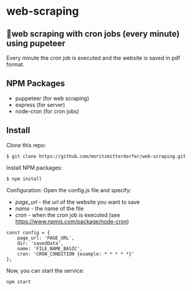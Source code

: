 # web-scraping
## 🚀web scraping with cron jobs (every minute) using pupeteer

Every minute the cron job is executed and the website is saved in pdf format.

## NPM Packages
- puppeteer (for web scraping) 
- express (for server)
- node-cron (for cron jobs)

## Install

Clone this repo:
```
$ git clone https://github.com/moritzmitterdorfer/web-scraping.git
```

Install NPM packages:
```
$ npm install
```

Configuration: Open the config.js file and specify:
- *page_url* - the url of the website you want to save
- *name* - the name of the file
- *cron* - when the cron job is executed (see https://www.npmjs.com/package/node-cron)
```
const config = {
    page_url: 'PAGE_URL',
    dir: 'savedData',
    name: 'FILE_NAME_BASIC',
    cron: 'CRON_CONDITION {example: * * * * *}'
};
```

Now, you can start the service:
```
npm start
```